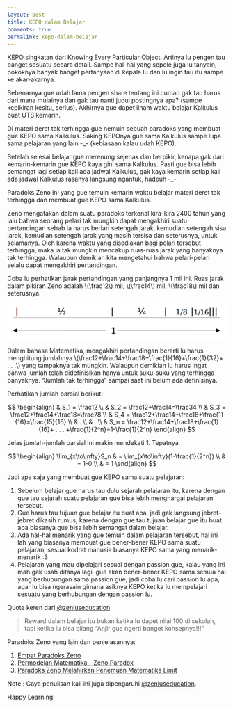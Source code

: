 ```yaml
---
layout: post
title: KEPO dalam Belajar
comments: true
permalink: kepo-dalam-belajar
---
```


KEPO singkatan dari Knowing Every Particular Object. Artinya lu pengen tau banget sesuatu secara detail. Sampe hal-hal yang sepele juga lu tanyain, pokoknya banyak banget pertanyaan di kepala lu dan lu ingin tau itu sampe ke akar-akarnya.

Sebenarnya gue udah lama pengen share tentang ini cuman gak tau harus dari mana mulainya dan gak tau nanti judul postingnya apa? (sampe kepikiran kesitu, serius). Akhirnya gue dapet ilham waktu belajar Kalkulus buat UTS kemarin.

Di materi deret tak terhingga gue nemuin sebuah paradoks yang membuat gue KEPO sama Kalkulus. Saking KEPOnya gue sama Kalkulus sampe lupa sama pelajaran yang lain -_- (kebiasaan kalau udah KEPO).

Setelah selesai belajar gue merenung sejenak dan berpikir, kenapa gak dari kemarin-kemarin gue KEPO kaya gini sama Kalkulus. Pasti gue bisa lebih semangat lagi setiap kali ada jadwal Kalkulus, gak kaya kemarin setiap kali ada jadwal Kalkulus rasanya langsung ngantuk, hadeuh -_-

Paradoks Zeno ini yang gue temuin kemarin waktu belajar materi deret tak terhingga dan membuat gue KEPO sama Kalkulus.

Zeno mengatakan dalam suatu paradoks terkenal kira-kira 2400 tahun yang lalu bahwa seorang pelari tak mungkin dapat mengakhiri suatu pertandingan sebab ia harus berlari setengah jarak, kemudian setengah sisa jarak, kemudian setengah jarak yang masih tersisa dan seterusnya, untuk selamanya. Oleh karena waktu yang disediakan bagi pelari tersebut terhingga, maka ia tak mungkin mencakup ruas-ruas jarak yang banyaknya tak terhingga. Walaupun demikian kita mengetahui bahwa pelari-pelari selalu dapat mengakhiri pertandingan.

Coba lu perhatikan jarak pertandingan yang panjangnya 1 mil ini. Ruas jarak dalam pikiran Zeno adalah \\(\frac12\\) mil, \\(\frac14\\) mil, \\(\frac18\\) mil dan seterusnya.

![KEPO Belajar](/assets/kepo-belajar.png "KEPO Belajar")

Dalam bahasa Matematika, mengakhiri pertandingan berarti lu harus menghitung jumlahnya \\(\frac12+\frac14+\frac18+\frac{1}{16}+\frac{1}{32}+ . . .\\) yang tampaknya tak mungkin. Walaupun demikian lu harus ingat bahwa jumlah telah didefinisikan hanya untuk suku-suku yang terhingga banyaknya. “Jumlah tak terhingga” sampai saat ini belum ada definisinya.

Perhatikan jumlah parsial berikut:

$$
\begin{align}
& S_1 = \frac12 \\
& S_2 = \frac12+\frac14=\frac34 \\
& S_3 = \frac12+\frac14+\frac18=\frac78 \\
& S_4 = \frac12+\frac14+\frac18+\frac{1}{16}=\frac{15}{16} \\
& . \\
& . \\
& S_n = \frac12+\frac14+\frac18+\frac{1}{16}+ . . . +\frac{1}{2^n}=1-\frac{1}{2^n}
\end{align}
$$

Jelas jumlah-jumlah parsial ini makin mendekati 1. Tepatnya 

$$
\begin{align}
\lim_{x\to\infty}S_n & = \lim_{x\to\infty}(1-\frac{1}{2^n}) \\
& = 1-0 \\
& = 1
\end{align}
$$

Jadi apa saja yang membuat gue KEPO sama suatu pelajaran:

1. Sebelum belajar gue harus tau dulu sejarah pelajaran itu, karena dengan gue tau sejarah suatu pelajaran gue bisa lebih menghargai pelajaran tersebut.
2. Gue harus tau tujuan gue belajar itu buat apa, jadi gak langsung jebret-jebret dikasih rumus, karena dengan gue tau tujuan belajar gue itu buat apa biasanya gue bisa lebih semangat dalam belajar.
3. Ada hal-hal menarik yang gue temuin dalam pelajaran tersebut, hal ini lah yang biasanya membuat gue bener-bener KEPO sama suatu pelajaran, sesuai kodrat manusia biasanya KEPO sama yang menarik-menarik :3
4. Pelajaran yang mau dipelajari sesuai dengan passion gue, kalau yang ini mah gak usah ditanya lagi, gue akan bener-bener KEPO sama semua hal yang berhubungan sama passion gue, jadi coba lu cari passion lu apa, agar lu bisa ngerasain gimana asiknya KEPO ketika lu mempelajari sesuatu yang berhubungan dengan passion lu.

Quote keren dari [@zeniuseducation](https://twitter.com/zeniuseducation "@zeniuseducation").

> Reward dalam belajar itu bukan ketika lu dapet nilai 100 di sekolah, tapi ketika lu bisa bilang “Anjir gue ngerti banget konsepnya!!!”

Paradoks Zeno yang lain dan penjelasannya:

1. [Empat Paradoks Zeno](https://zenosphere.wordpress.com/2011/01/28/empat-paradoks-zeno/ "Empat Paradoks Zeno")
2. [Permodelan Matematika - Zeno Paradox](https://www.zenius.net/blog/4110/model-matematika-zeno-paradox-penulisan-angka "Permodelan Matematika - Zeno Paradox")
3. [Paradoks Zeno Melahirkan Penemuan Matematika Limit](http://apiqquantum.com/2013/08/28/5-paradoks-zeno-melahirkan-penemuan-matematika-limit/ "Paradoks Zeno Melahirkan Penemuan Matematika Limit")

Note : Gaya penulisan kali ini juga dipengaruhi [@zeniuseducation](https://twitter.com/zeniuseducation "@zeniuseducation").

Happy Learning!
